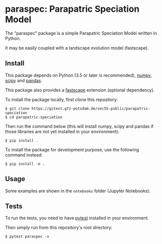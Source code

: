 # paraspec: Parapatric Speciation Model

The "paraspec" package is a simple Parapatric Speciation Model written
in Python.

It may be easily coupled with a landscape evolution model (fastscape).

## Install

This package depends on Python (3.5 or later is recommended),
[numpy](http://www.numpy.org/),
[scipy](https://docs.scipy.org/doc/scipy/reference/) and
[pandas](https://pandas.pydata.org/).

This package also provides a [fastscape](https://fastscape.readthedocs.io)
extension (optional dependency).

To install the package locally, first clone this repository:

``` shell
$ git clone https://gitext.gfz-potsdam.de/sec55-public/parapatric-speciation
$ cd parapatric-speciation
```

Then run the command below (this will install numpy, scipy and pandas
if those libraries are not yet installed in your environment):

``` shell
$ pip install .
```

To install the package for development purpose, use the following
command instead:

``` shell
$ pip install -e .
```

## Usage

Some examples are shown in the ``notebooks`` folder (Jupyter Notebooks).

## Tests

To run the tests, you need to have
[pytest](https://docs.pytest.org/en/latest/) installed in your environment.

Then simply run from this repository's root directory:

``` shell
$ pytest paraspec -v
```

